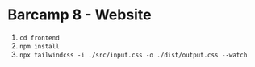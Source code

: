 # Barcamp 8 - Website
1. ```cd frontend``` <br>
2. ```npm install``` <br>
3. ```npx tailwindcss -i ./src/input.css -o ./dist/output.css --watch``` <br>
